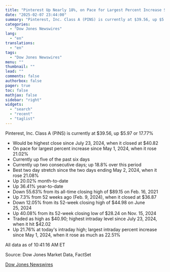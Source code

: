 ```yaml
---
title: "Pinterest Up Nearly 18%, on Pace for Largest Percent Increase Since May 2024 — Data Talk"
date: "2025-02-07 23:44:00"
summary: "Pinterest, Inc. Class A (PINS) is currently at $39.56, up $5.97 or 17.77%Would be highest close since July 23, 2024, when it closed at $40.82On pace for largest percent increase since May 1, 2024, when it rose 21.02%Currently up five of the past six daysCurrently up two consecutive days; up..."
categories:
  - "Dow Jones Newswires"
lang:
  - "en"
translations:
  - "en"
tags:
  - "Dow Jones Newswires"
menu: ""
thumbnail: ""
lead: ""
comments: false
authorbox: false
pager: true
toc: false
mathjax: false
sidebar: "right"
widgets:
  - "search"
  - "recent"
  - "taglist"
---
```


Pinterest, Inc. Class A (PINS) is currently at $39.56, up $5.97 or 17.77%

* Would be highest close since July 23, 2024, when it closed at $40.82
* On pace for largest percent increase since May 1, 2024, when it rose 21.02%
* Currently up five of the past six days
* Currently up two consecutive days; up 18.8% over this period
* Best two day stretch since the two days ending May 2, 2024, when it rose 21.08%
* Up 20.02% month-to-date
* Up 36.41% year-to-date
* Down 55.63% from its all-time closing high of $89.15 on Feb. 16, 2021
* Up 7.3% from 52 weeks ago (Feb. 9, 2024), when it closed at $36.87
* Down 12.05% from its 52-week closing high of $44.98 on June 25, 2024
* Up 40.08% from its 52-week closing low of $28.24 on Nov. 15, 2024
* Traded as high as $40.90; highest intraday level since July 23, 2024, when it hit $42.02
* Up 21.76% at today's intraday high; largest intraday percent increase since May 1, 2024, when it rose as much as 22.51%

All data as of 10:41:16 AM ET

Source: Dow Jones Market Data, FactSet

[Dow Jones Newswires](https://www.tradingview.com/news/DJN_DN20250207007719:0/)
